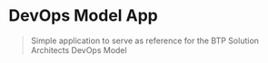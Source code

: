 # DevOps Model App 
> Simple application to serve as reference for the BTP Solution Architects DevOps Model
